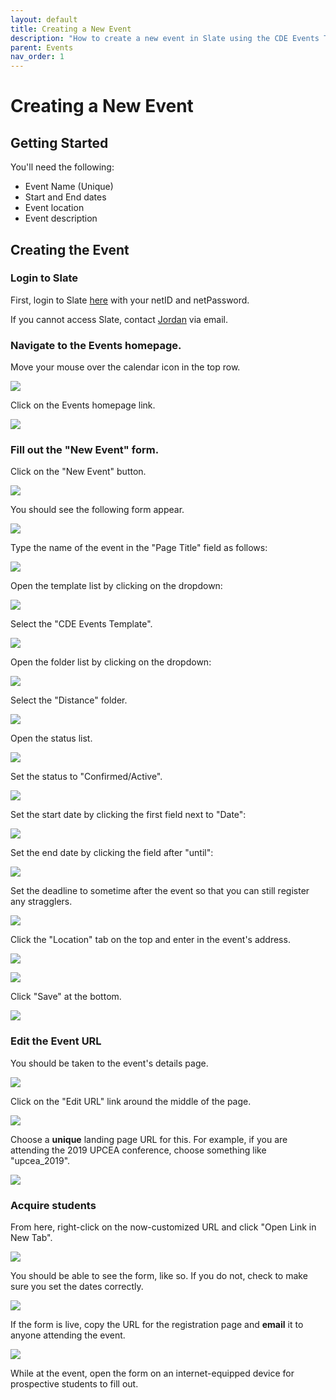 ```yaml
---
layout: default
title: Creating a New Event
description: "How to create a new event in Slate using the CDE Events Template"
parent: Events
nav_order: 1
---
```


# Creating a New Event

## Getting Started
You'll need the following:

* Event Name (Unique)
* Start and End dates
* Event location
* Event description

## Creating the Event

### Login to Slate
First, login to Slate [here](https://goto.msstate.edu/manage) with your netID and netPassword.

If you cannot access Slate, contact [Jordan](mailto:jordan.scruggs@msstate.edu) via email.

### Navigate to the Events homepage.
Move your mouse over the calendar icon in the top row.

![]({{site.url}}{{site.baseurl}}{{site.baseurl}}/assets/images/events/events_nav.png)

Click on the Events homepage link.

![]({{site.url}}{{site.baseurl}}/assets/images/events/events_nav2.png)

### Fill out the "New Event" form.
Click on the "New Event" button. 

![]({{site.url}}{{site.baseurl}}/assets/images/events/new_event_button.png)

You should see the following form appear.

![]({{site.url}}{{site.baseurl}}/assets/images/events/blank_form.png)

Type the name of the event in the "Page Title" field as follows:

![]({{site.url}}{{site.baseurl}}/assets/images/events/event_name.png)

Open the template list by clicking on the dropdown:

![]({{site.url}}{{site.baseurl}}/assets/images/events/template_dropdown.png)

Select the "CDE Events Template".

![]({{site.url}}{{site.baseurl}}/assets/images/events/template_select.png)

Open the folder list by clicking on the dropdown:

![]({{site.url}}{{site.baseurl}}/assets/images/events/folder_dropdown.png)

Select the "Distance" folder.

![]({{site.url}}{{site.baseurl}}/assets/images/events/folder_select.png)

Open the status list.

![]({{site.url}}{{site.baseurl}}/assets/images/events/status_dropdown.png)

Set the status to "Confirmed/Active".

![]({{site.url}}{{site.baseurl}}/assets/images/events/status_select.png)

Set the start date by clicking the first field next to "Date":

![]({{site.url}}{{site.baseurl}}/assets/images/events/start_date_select.png)

Set the end date by clicking the field after "until":

![]({{site.url}}{{site.baseurl}}/assets/images/events/end_date_select.png)

Set the deadline to sometime after the event so that you can still register any stragglers.

![]({{site.url}}{{site.baseurl}}/assets/images/events/deadline_date_select.png)

Click the "Location" tab on the top and enter in the event's address.

![]({{site.url}}{{site.baseurl}}/assets/images/events/location.png)

![]({{site.url}}{{site.baseurl}}/assets/images/events/location_data.png)

Click "Save" at the bottom.

![]({{site.url}}{{site.baseurl}}/assets/images/events/save.png)

### Edit the Event URL

You should be taken to the event's details page.

![]({{site.url}}{{site.baseurl}}/assets/images/events/event_details.png)

Click on the "Edit URL" link around the middle of the page.

![]({{site.url}}{{site.baseurl}}/assets/images/events/edit_url.png)

Choose a **unique** landing page URL for this. For example, if you are attending the 2019 UPCEA conference, choose something like "upcea_2019".

![]({{site.url}}{{site.baseurl}}/assets/images/events/url_field.png)


### Acquire students
From here, right-click on the now-customized URL and click "Open Link in New Tab". 

![]({{site.url}}{{site.baseurl}}/assets/images/events/link_new_tab.png)

You should be able to see the form, like so. If you do not, check to make sure you set the dates correctly.

![]({{site.url}}{{site.baseurl}}/assets/images/events/event_form.png)

If the form is live, copy the URL for the registration page and **email** it to anyone attending the event.

![]({{site.url}}{{site.baseurl}}/assets/images/events/copy_link.png)

While at the event, open the form on an internet-equipped device for prospective students to fill out.